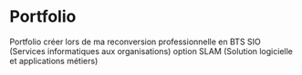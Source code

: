# Portfolio

Portfolio créer lors de ma reconversion professionnelle en BTS SIO (Services informatiques aux organisations) option SLAM (Solution logicielle et applications métiers)

